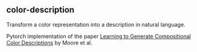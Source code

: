 ## color-description

Transform a color representation into a description in natural language.

Pytorch implementation of the paper [ Learning to Generate Compositional Color Descriptions](https://arxiv.org/abs/1606.03821) by Moore et al.